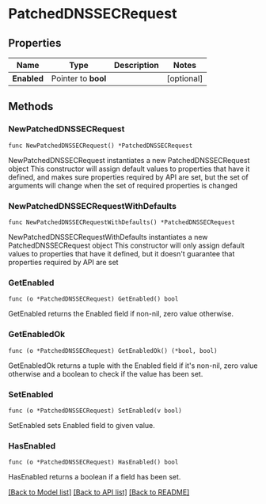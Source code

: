 # PatchedDNSSECRequest

## Properties

Name | Type | Description | Notes
------------ | ------------- | ------------- | -------------
**Enabled** | Pointer to **bool** |  | [optional] 

## Methods

### NewPatchedDNSSECRequest

`func NewPatchedDNSSECRequest() *PatchedDNSSECRequest`

NewPatchedDNSSECRequest instantiates a new PatchedDNSSECRequest object
This constructor will assign default values to properties that have it defined,
and makes sure properties required by API are set, but the set of arguments
will change when the set of required properties is changed

### NewPatchedDNSSECRequestWithDefaults

`func NewPatchedDNSSECRequestWithDefaults() *PatchedDNSSECRequest`

NewPatchedDNSSECRequestWithDefaults instantiates a new PatchedDNSSECRequest object
This constructor will only assign default values to properties that have it defined,
but it doesn't guarantee that properties required by API are set

### GetEnabled

`func (o *PatchedDNSSECRequest) GetEnabled() bool`

GetEnabled returns the Enabled field if non-nil, zero value otherwise.

### GetEnabledOk

`func (o *PatchedDNSSECRequest) GetEnabledOk() (*bool, bool)`

GetEnabledOk returns a tuple with the Enabled field if it's non-nil, zero value otherwise
and a boolean to check if the value has been set.

### SetEnabled

`func (o *PatchedDNSSECRequest) SetEnabled(v bool)`

SetEnabled sets Enabled field to given value.

### HasEnabled

`func (o *PatchedDNSSECRequest) HasEnabled() bool`

HasEnabled returns a boolean if a field has been set.


[[Back to Model list]](../README.md#documentation-for-models) [[Back to API list]](../README.md#documentation-for-api-endpoints) [[Back to README]](../README.md)



